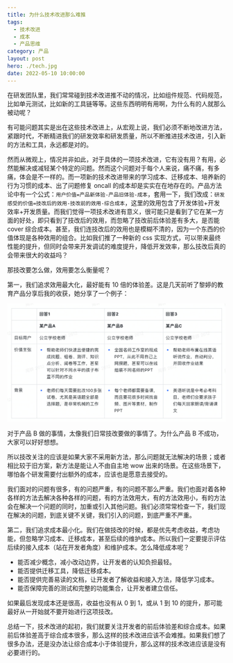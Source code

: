 ```yaml
---
title: 为什么技术改进那么难推
tags:
  - 技术改进
  - 成本
  - 产品思维
category: 产品
layout: post
hero: ./tech.jpg
date: 2022-05-10 10:00:00
---
```


在研发团队里，我们常常碰到技术改进推不动的情况，比如组件规范、代码规范，比如单元测试，比如新的工具链等等。这些东西明明有用啊，为什么有的人就那么被动呢？

有可能问题其实是出在这些技术改进上，从宏观上说，我们必须不断地改进方法，紧跟时代，不断精进我们的研发效率和研发质量，所以不断推进技术改进，引入新的方法和工具，永远都是对的。

然而从微观上，情况并非如此，对于具体的一项技术改进，它有没有用？有用，必然能解决或减轻某个特定的问题。然而这个问题对于每个人来说，痛不痛，有多痛，体会是不一样的。而一项新的技术改进带来的学习成本、迁移成本、培养新的行为习惯的成本、出了问题修复 oncall 的成本却是实实在在地存在的。产品方法论中有一个公式：`用户价值=产品新体验-产品旧体验-成本`，套用一下，我们改成：`研发感受的价值=技改后的效用-技改前的效用-综合成本`，这里的效用包含了开发体验+开发效率+开发质量。而我们觉得一项技术改进有意义，很可能只是看到了它在某一方面的好处，即只看到了技改后的效用，而忽略了技改前后体验差有多大，是否能 cover 综合成本。甚至，我们连技改后的效用也是模糊不清的，因为一个东西的价值体现是各种效用的组合。比如我们推了一种新的 css 实现方式，可以带来最终性能的提升，但同时会带来开发调试的难度提升，降低开发效率，那么技改后真的会带来很大的收益吗？

那技改要怎么做，效用要怎么衡量呢？

第一，我们追求效用最大化，最好能有 10 倍的体验差。这是几天前听了黎婷的教育产品分享后我的收获，她分享了一个例子：

![Untitled](./images/table.png)

对于产品 B 做的事情，太像我们日常技改要做的事情了。为什么产品 B 不成功，大家可以好好想想。

所以技改关注的应该是如果大家不采用新方法，那么问题就无法解决的场景；或者相比较于旧方案，新方法是能让人不由自主地 wow 出来的场景。在这些场景下，哪怕各个研发需要付出额外的成本，应该也是愿意去接受的。

我们面对的问题有很多，有的问题严重，有的问题不那么严重。我们也面对着各种各样的方法去解决各种各样的问题，有的方法效用大，有的方法效用小，有的方法会在解决一个问题的同时，加重或引入其他问题。我们必须常常检查一下，我们现在解决的问题，到底关键不关键，我们引入的问题，到底严重不严重。

第二，我们追求成本最小化。我们在做技改的时候，都是优先考虑收益，考虑功能，但忽略学习成本、迁移成本，甚至后续的维护成本。所以我们一定要提示评估后续的接入成本（站在开发者角度）和维护成本。怎么降低成本呢？

- 能否减少概念，减小改动边界，让开发者的认知负担最轻。
- 能否提供迁移工具，降低迁移成本。
- 能否提供完善易读的文档，让开发者了解收益和接入方法，降低学习成本。
- 能否保障完善的测试和完整的功能集合，让开发者建立信任。

如果最后发现成本还是很高，收益也没有从 0 到 1，或从 1 到 10 的提升，那可能最好从一开始就不要开始进行这项技改。

总结一下，技术改进的起初，我们就要关注开发者的前后体验差和综合成本。如果前后体验差高于综合成本很多，那么这样的技术改进应该不会难推。如果我们想了很多办法，还是没办法让综合成本小于体验提升，那么这样的技术改进应该是没有必要进行的。
